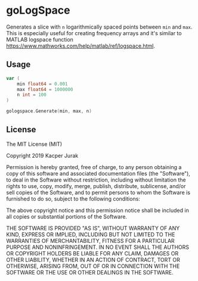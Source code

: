 # goLogSpace

Generates a slice with `n` logarithmically spaced points between `min` and `max`.
This is especially useful for creating frequency arrays and it's similar to MATLAB logspace function https://www.mathworks.com/help/matlab/ref/logspace.html.

## Usage
```go
var (
	min float64 = 0.001
	max float64 = 1000000
	n int = 100
)

gologspace.Generate(min, max, n)
```

## License

The MIT License (MIT)

Copyright 2019 Kacper Jurak

Permission is hereby granted, free of charge, to any person obtaining a copy of this software and associated documentation files (the "Software"), to deal in the Software without restriction, including without limitation the rights to use, copy, modify, merge, publish, distribute, sublicense, and/or sell copies of the Software, and to permit persons to whom the Software is furnished to do so, subject to the following conditions:

The above copyright notice and this permission notice shall be included in all copies or substantial portions of the Software.

THE SOFTWARE IS PROVIDED "AS IS", WITHOUT WARRANTY OF ANY KIND, EXPRESS OR IMPLIED, INCLUDING BUT NOT LIMITED TO THE WARRANTIES OF MERCHANTABILITY, FITNESS FOR A PARTICULAR PURPOSE AND NONINFRINGEMENT. IN NO EVENT SHALL THE AUTHORS OR COPYRIGHT HOLDERS BE LIABLE FOR ANY CLAIM, DAMAGES OR OTHER LIABILITY, WHETHER IN AN ACTION OF CONTRACT, TORT OR OTHERWISE, ARISING FROM, OUT OF OR IN CONNECTION WITH THE SOFTWARE OR THE USE OR OTHER DEALINGS IN THE SOFTWARE.

